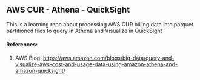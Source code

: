 ## AWS CUR - Athena - QuickSight ##

This is a learning repo about processing AWS CUR billing data into parquet partitioned files to query in Athena and Visualize in QuickSight



#### References:
1. AWS Blog:
    https://aws.amazon.com/blogs/big-data/query-and-visualize-aws-cost-and-usage-data-using-amazon-athena-and-amazon-quicksight/